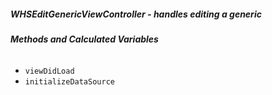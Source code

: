 ##### **WHSEditGenericViewController** - handles editing a generic

###### **Methods and Calculated Variables**
- `viewDidLoad`
- `initializeDataSource`